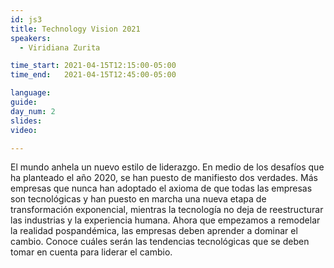 ```yaml
---
id: js3
title: Technology Vision 2021
speakers:
  - Viridiana Zurita 

time_start: 2021-04-15T12:15:00-05:00
time_end:   2021-04-15T12:45:00-05:00

language: 
guide:
day_num: 2
slides: 
video: 

---
```


El mundo anhela un nuevo estilo de liderazgo. En medio de los desafíos que ha planteado el año 2020, se han puesto de manifiesto dos verdades. Más empresas que nunca han adoptado el axioma de que todas las empresas son tecnológicas y han puesto en marcha una nueva etapa de transformación exponencial, mientras la tecnología no deja de reestructurar las industrias y la experiencia humana. Ahora que empezamos a remodelar la realidad pospandémica, las empresas deben aprender a dominar el cambio. Conoce cuáles serán las tendencias tecnológicas que se deben tomar en cuenta para liderar el cambio.

